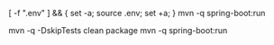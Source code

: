 [ -f ".env" ] && { set -a; source .env; set +a; }
mvn -q spring-boot:run


mvn -q -DskipTests clean package
mvn -q spring-boot:run
